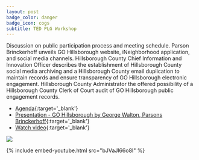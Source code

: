 ```yaml
---
layout: post
badge_color: danger
badge_icon: cogs
subtitle: TED PLG Workshop
---
```


Discussion on public participation process and meeting schedule. Parson Brinckerhoff unveils GO Hillsborough website, iNeighborhood application, and social media channels. Hillsborough County Chief Information and Innovation Officer describes the establishment of Hillsborough County social media archiving and a Hillsborough County email duplication to maintain records and ensure transparency of GO Hillsborough electronic engagement. Hillsborough County Administrator the offered possibility of a Hillsborough County Clerk of Court audit of GO Hillsborough public engagement records.

* [Agenda](http://www.hillsboroughcounty.org/DocumentCenter/View/14661){:target='_blank'}
* [Presentation - GO Hillsborough by George Walton, Parsons Brinckerhoff](http://www.hillsboroughcounty.org/DocumentCenter/View/14664){:target='_blank'}
* [Watch video](http://65.49.32.144/Hillsborough/0f7df348-3aa5-4076-a6d0-659871907e1e/Trans_Econ_Dev_PG_2_12_2015/presentation_file/mgpresenter.html?Stream=low){:target='_blank'}

<img src="{{ site.baseurl }}/images/gohills-logo.jpg" class="img-responsive center-block">

{% include embed-youtube.html src="bJVaJl66o8I" %}
